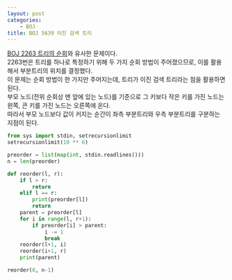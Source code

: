 ```yaml
---
layout: post
categories:
    - BOJ
title: BOJ 5639 이진 검색 트리
---
```


[BOJ 2263 트리의 순회](https://su5468.github.io/BOJ_2263/)와 유사한 문제이다.  
2263번은 트리를 하나로 특정하기 위해 두 가지 순회 방법이 주어졌으므로, 이를 활용해서 부분트리의 위치를 결정했다.  
이 문제는 순회 방법이 한 가지만 주어지는데, 트리가 이진 검색 트리라는 점을 활용하면 된다.  
부모 노드(전위 순회상 맨 앞에 있는 노드)를 기준으로 그 키보다 작은 키를 가진 노드는 왼쪽, 큰 키를 가진 노드는 오른쪽에 온다.  
따라서 부모 노드보다 값이 커지는 순간이 좌측 부분트리와 우측 부분트리를 구분하는 지점이 된다.

```python
from sys import stdin, setrecursionlimit
setrecursionlimit(10 ** 6)

preorder = list(map(int, stdin.readlines()))
n = len(preorder)

def reorder(l, r):
    if l > r:
        return
    elif l == r:
        print(preorder[l])
        return
    parent = preorder[l]
    for i in range(l, r+1):
        if preorder[i] > parent:
            i -= 1
            break
    reorder(l+1, i)
    reorder(i+1, r)
    print(parent)

reorder(0, n-1)
```
